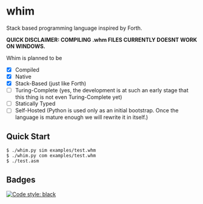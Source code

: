 # whim
 Stack based programming language inspired by Forth.
 
 **QUICK DISCLAIMER: COMPILING .whm FILES CURRENTLY DOESNT WORK ON WINDOWS.** 

 Whim is planned to be
 - [x] Compiled
 - [x] Native
 - [x] Stack-Based (just like Forth)
 - [ ] Turing-Complete (yes, the development is at such an early stage that this thing is not even Turing-Complete yet)
 - [ ] Statically Typed
 - [ ] Self-Hosted (Python is used only as an initial bootstrap. Once the language is mature enough we will rewrite it in itself.)

## Quick Start

```console
$ ./whim.py sim examples/test.whm
$ ./whim.py com examples/test.whm
$ ./test.asm
```

## Badges

[![Code style: black](https://img.shields.io/badge/code%20style-black-000000.svg)](https://github.com/psf/black)
